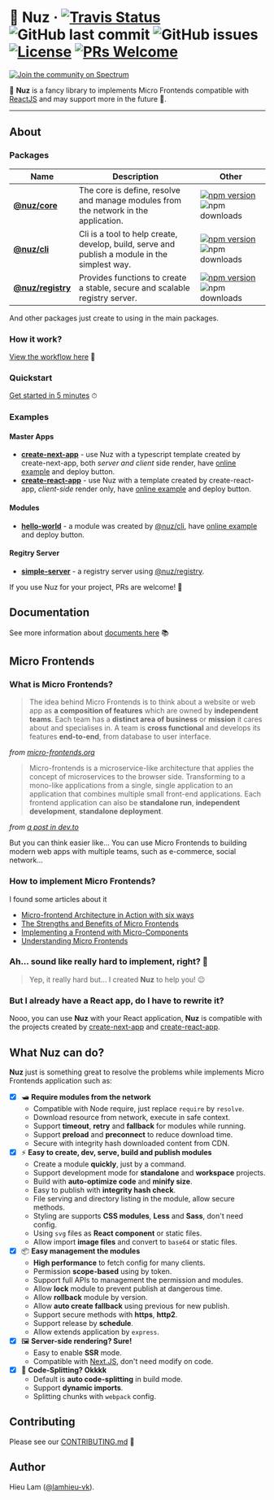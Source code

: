 # 🔮 Nuz &middot; [![Travis Status](https://travis-ci.com/lamhieu-vk/nuz.svg?branch=develop)](https://travis-ci.com/lamhieu-vk/nuz) ![GitHub last commit](https://img.shields.io/github/last-commit/lamhieu-vk/nuz) ![GitHub issues](https://img.shields.io/github/issues/lamhieu-vk/nuz) [![License](https://img.shields.io/badge/license-MIT-blue.svg)](https://github.com/lamhieu-vk/nuz/blob/develop/LICENSE) [![PRs Welcome](https://img.shields.io/badge/PRs-welcome-brightgreen.svg)](https://github.com/lamhieu-vk/nuz/blob/develop/CONTRIBUTING.md)

[![Join the community on Spectrum](https://withspectrum.github.io/badge/badge.svg)](https://spectrum.chat/nuz)

🔮 **Nuz** is a fancy library to implements Micro Frontends compatible with [ReactJS](https://reactjs.org) and may support more in the future 🏃.

***

## About

### Packages

| Name     | Description | Other |
|---------------|-----|-----|
| **[@nuz/core](https://github.com/lamhieu-vk/nuz/blob/develop/packages/nuz-core)**     | The core is define, resolve and manage  modules from the network in the application. | [![npm version](https://img.shields.io/npm/v/@nuz/core.svg?style=flat)](https://www.npmjs.com/package/@nuz/core) ![npm downloads](https://img.shields.io/npm/dm/@nuz/core) |
| **[@nuz/cli](https://github.com/lamhieu-vk/nuz/blob/develop/packages/nuz-cli)** | Cli is a tool to help create, develop, build, serve and publish a module in the simplest way. | [![npm version](https://img.shields.io/npm/v/@nuz/cli.svg?style=flat)](https://www.npmjs.com/package/@nuz/cli) ![npm downloads](https://img.shields.io/npm/dm/@nuz/cli) |
| **[@nuz/registry](https://github.com/lamhieu-vk/nuz/blob/develop/packages/nuz-registry)** | Provides functions to create a stable, secure and scalable registry server. | [![npm version](https://img.shields.io/npm/v/@nuz/registry.svg?style=flat)](https://www.npmjs.com/package/@nuz/registry) ![npm downloads](https://img.shields.io/npm/dm/@nuz/registry) |

And other packages just create to using in the main packages.

### How it work?

[View the workflow here](https://github.com/lamhieu-vk/nuz/tree/develop/docs#architectures-1) 🙈

### Quickstart

[Get started in 5 minutes](https://github.com/lamhieu-vk/nuz/blob/develop/docs/GET_STARTED.md) ⏱

### Examples

#### Master Apps
* **[create-next-app](https://github.com/lamhieu-vk/nuz/blob/develop/examples/apps/create-next-app)** - use Nuz with a typescript template created by create-next-app, both *server and client* side render, have [online example](https://create-next-app.nuz.now.sh) and deploy button.
* **[create-react-app](https://github.com/lamhieu-vk/nuz/blob/develop/examples/apps/create-react-app)** - use Nuz with a template created by create-react-app, *client-side* render only, have [online example](https://create-react-app.nuz.now.sh) and deploy button.

#### Modules
* **[hello-world](https://github.com/lamhieu-vk/nuz/blob/develop/examples/modules/hello-world)** - a module was created by [@nuz/cli](https://github.com/lamhieu-vk/nuz/blob/develop/packages/nuz-cli), have [online example](https://hello-world.nuz.now.sh) and deploy button.

#### Regitry Server
* **[simple-server](https://github.com/lamhieu-vk/nuz/blob/develop/examples/registry/simple-server)** - a registry server using [@nuz/registry](https://github.com/lamhieu-vk/nuz/blob/develop/packages/nuz-registry).

If you use Nuz for your project, PRs are welcome! 🎉

## Documentation

See more information about [documents here](https://github.com/lamhieu-vk/nuz/blob/develop/docs/README.md) 📚

## Micro Frontends

### What is Micro Frontends?

> The idea behind Micro Frontends is to think about a website or web app as **a composition of features** which are owned by **independent teams**. Each team has a **distinct area of business** or **mission** it cares about and specialises in. A team is **cross functional** and develops its features **end-to-end**, from database to user interface.

*from [micro-frontends.org](https://micro-frontends.org)*

> Micro-frontends is a microservice-like architecture that applies the concept of microservices to the browser side. Transforming to a mono-like applications from a single, single application to an application that combines multiple small front-end applications. Each frontend application can also be **standalone run**, **independent development**, **standalone deployment**.

*from [a post in dev.to](https://dev.to/phodal/micro-frontend-architecture-in-action-4n60)*

But you can think easier like... You can use Micro Frontends to building modern web apps with multiple teams, such as e-commerce, social network...

### How to implement Micro Frontends?

I found some articles about it

- [Micro-frontend Architecture in Action with six ways](https://dev.to/phodal/micro-frontend-architecture-in-action-4n60)
- [The Strengths and Benefits of Micro Frontends](https://www.toptal.com/front-end/micro-frontends-strengths-benefits)
- [Implementing a Frontend with Micro-Components](https://itnext.io/micro-frontend-941a5f1a3e72)
- [Understanding Micro Frontends](https://hackernoon.com/understanding-micro-frontends-b1c11585a297)

### Ah... sound like really hard to implement, right? 🤯 

> Yep, it really hard but... I created **Nuz** to help you! 😉

### But I already have a React app, do I have to rewrite it?

Nooo, you can use **Nuz** with your React application, **Nuz** is compatible with the projects created by [create-next-app](https://github.com/zeit/next.js) and [create-react-app](https://github.com/facebook/create-react-app).

## What Nuz can do?

**Nuz** just is something great to resolve the problems while implements Micro Frontends application such as:

- [x] 🛥 **Require modules from the network**
  - Compatible with Node require, just replace `require` by `resolve`.
  - Download resource from network, execute in safe context.
  - Support **timeout**, **retry** and **fallback** for modules while running.
  - Support **preload** and **preconnect** to reduce download time.
  - Secure with integrity hash downloaded content from CDN.
- [x] ⚡️ **Easy to create, dev, serve, build and publish modules**
  - Create a module **quickly**, just by a command.
  - Support development mode for **standalone** and **workspace** projects.
  - Build with **auto-optimize code** and **minify size**.
  - Easy to publish with **integrity hash check**.
  - File serving and directory listing in the module, allow secure methods.
  - Styling are supports **CSS modules**, **Less** and **Sass**, don't need config.
  - Using `svg` files as **React component** or static files.
  - Allow import **image files** and convert to `base64` or static files.
- [x] 📦 **Easy management the modules**
  - **High performance** to fetch config for many clients.
  - Permission **scope-based** using by token.
  - Support full APIs to management the permission and modules.
  - Allow **lock** module to prevent publish at dangerous time.
  - Allow **rollback** module by version.
  - Allow **auto create fallback** using previous for new publish.
  - Support secure methods with **https**, **http2**.
  - Support release by **schedule**.
  - Allow extends application by `express`.
- [x] 🖼 **Server-side rendering? Sure!**
  - Easy to enable **SSR** mode.
  - Compatible with [Next.JS](https://github.com/zeit/next.js), don't need modify on code.
- [x] 🧩 **Code-Splitting? Okkkk**
  - Default is **auto code-splitting** in build mode.
  - Support **dynamic imports**.
  - Splitting chunks with `webpack` config.


## Contributing

Please see our [CONTRIBUTING.md](https://github.com/lamhieu-vk/nuz/blob/develop/CONTRIBUTING.md) 📝

## Author

Hieu Lam ([@lamhieu-vk](https://github.com/lamhieu-vk)).
